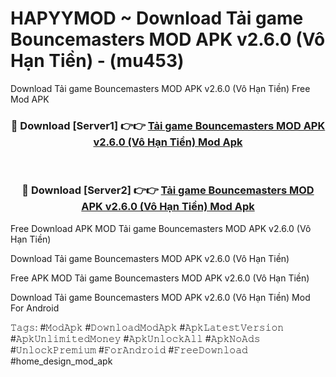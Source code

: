 # HAPYYMOD ~ Download Tải game Bouncemasters MOD APK v2.6.0 (Vô Hạn Tiền) - (mu453)
Download Tải game Bouncemasters MOD APK v2.6.0 (Vô Hạn Tiền) Free Mod APK

<div align="center">
<h3>🔴 Download [Server1] 👉👉 <a href="https://apk-comot.site?title=Tải_game_Bouncemasters_MOD_APK_v2.6.0_(Vô_Hạn_Tiền)">Tải game Bouncemasters MOD APK v2.6.0 (Vô Hạn Tiền) Mod Apk</a></h3><br>

<h3>🔴 Download [Server2] 👉👉 <a href="https://apk-comot.site?title=Tải_game_Bouncemasters_MOD_APK_v2.6.0_(Vô_Hạn_Tiền)">Tải game Bouncemasters MOD APK v2.6.0 (Vô Hạn Tiền) Mod Apk</a></h3>
</div>


Free Download APK MOD Tải game Bouncemasters MOD APK v2.6.0 (Vô Hạn Tiền)

Download Tải game Bouncemasters MOD APK v2.6.0 (Vô Hạn Tiền) 

Free APK MOD Tải game Bouncemasters MOD APK v2.6.0 (Vô Hạn Tiền) 

Download Tải game Bouncemasters MOD APK v2.6.0 (Vô Hạn Tiền) Mod For Android

𝚃𝚊𝚐𝚜: #𝙼𝚘𝚍𝙰𝚙𝚔 #𝙳𝚘𝚠𝚗𝚕𝚘𝚊𝚍𝙼𝚘𝚍𝙰𝚙𝚔 #𝙰𝚙𝚔𝙻𝚊𝚝𝚎𝚜𝚝𝚅𝚎𝚛𝚜𝚒𝚘𝚗 #𝙰𝚙𝚔𝚄𝚗𝚕𝚒𝚖𝚒𝚝𝚎𝚍𝙼𝚘𝚗𝚎𝚢 #𝙰𝚙𝚔𝚄𝚗𝚕𝚘𝚌𝚔𝙰𝚕𝚕 #𝙰𝚙𝚔𝙽𝚘𝙰𝚍𝚜 #𝚄𝚗𝚕𝚘𝚌𝚔𝙿𝚛𝚎𝚖𝚒𝚞𝚖 #𝙵𝚘𝚛𝙰𝚗𝚍𝚛𝚘𝚒𝚍 #𝙵𝚛𝚎𝚎𝙳𝚘𝚠𝚗𝚕𝚘𝚊𝚍 #home_design_mod_apk